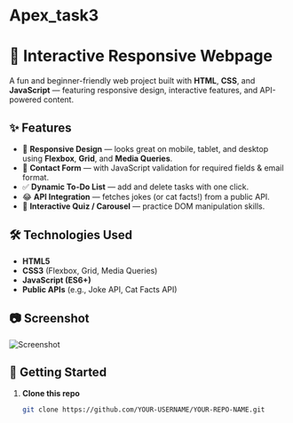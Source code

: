 # Apex_task3
# 🌸 Interactive Responsive Webpage

A fun and beginner-friendly web project built with **HTML**, **CSS**, and **JavaScript** — featuring responsive design, interactive features, and API-powered content.

## ✨ Features
- 🎨 **Responsive Design** — looks great on mobile, tablet, and desktop using **Flexbox**, **Grid**, and **Media Queries**.
- 📝 **Contact Form** — with JavaScript validation for required fields & email format.
- ✅ **Dynamic To-Do List** — add and delete tasks with one click.
- 😂 **API Integration** — fetches jokes (or cat facts!) from a public API.
- 🎯 **Interactive Quiz / Carousel** — practice DOM manipulation skills.

## 🛠️ Technologies Used
- **HTML5**
- **CSS3** (Flexbox, Grid, Media Queries)
- **JavaScript (ES6+)**
- **Public APIs** (e.g., Joke API, Cat Facts API)

## 📷 Screenshot
![Screenshot](images/screenshot.png)

## 🚀 Getting Started

1. **Clone this repo**
   ```bash
   git clone https://github.com/YOUR-USERNAME/YOUR-REPO-NAME.git
